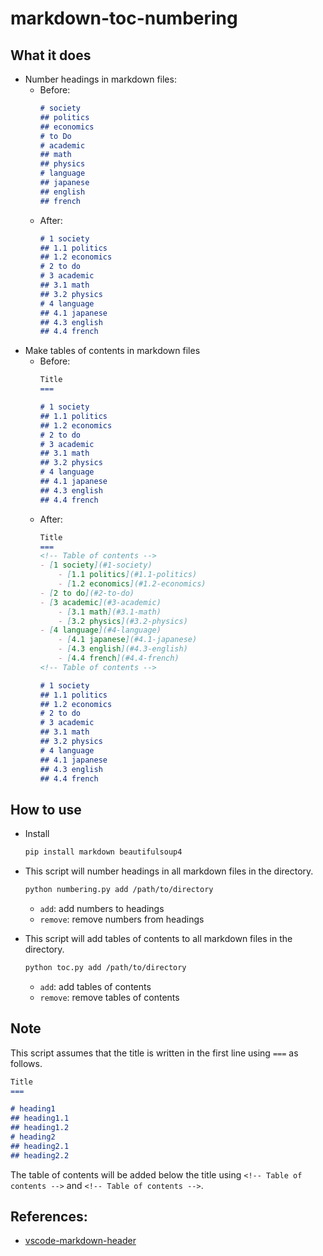 # markdown-toc-numbering

## What it does
- Number headings in markdown files:
    - Before:
        ```markdown
        # society
        ## politics
        ## economics
        # to Do
        # academic
        ## math
        ## physics
        # language
        ## japanese
        ## english
        ## french
        ```
    - After:
        ```markdown
        # 1 society
        ## 1.1 politics
        ## 1.2 economics
        # 2 to do
        # 3 academic
        ## 3.1 math
        ## 3.2 physics
        # 4 language
        ## 4.1 japanese
        ## 4.3 english
        ## 4.4 french
        ```
- Make tables of contents in markdown files
    - Before:
        ```markdown
        Title
        ===

        # 1 society
        ## 1.1 politics
        ## 1.2 economics
        # 2 to do
        # 3 academic
        ## 3.1 math
        ## 3.2 physics
        # 4 language
        ## 4.1 japanese
        ## 4.3 english
        ## 4.4 french
        ```
    - After:
        ```markdown
        Title
        ===
        <!-- Table of contents -->
        - [1 society](#1-society)
            - [1.1 politics](#1.1-politics)
            - [1.2 economics](#1.2-economics)
        - [2 to do](#2-to-do)
        - [3 academic](#3-academic)
            - [3.1 math](#3.1-math)
            - [3.2 physics](#3.2-physics)
        - [4 language](#4-language)
            - [4.1 japanese](#4.1-japanese)
            - [4.3 english](#4.3-english)
            - [4.4 french](#4.4-french)
        <!-- Table of contents -->

        # 1 society
        ## 1.1 politics
        ## 1.2 economics
        # 2 to do
        # 3 academic
        ## 3.1 math
        ## 3.2 physics
        # 4 language
        ## 4.1 japanese
        ## 4.3 english
        ## 4.4 french
        ```

## How to use
- Install
    ```bash
    pip install markdown beautifulsoup4
    ```
- This script will number headings in all markdown files in the directory.
    ```bash
    python numbering.py add /path/to/directory
    ```
    - `add`: add numbers to headings
    - `remove`: remove numbers from headings

- This script will add tables of contents to all markdown files in the directory.
    ```bash
    python toc.py add /path/to/directory
    ```
    - `add`: add tables of contents
    - `remove`: remove tables of contents

## Note
This script assumes that the title is written in the first line using `===` as follows.
```markdown
Title
===

# heading1
## heading1.1
## heading1.2
# heading2
## heading2.1
## heading2.2
```


The table of contents will be added below the title using `<!-- Table of contents -->` and `<!-- Table of contents -->`.

## References:
- [vscode-markdown-header](https://github.com/panchaoxin/vscode-markdown-header/tree/master)
